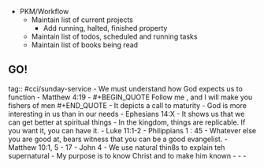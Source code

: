 - PKM/Workflow
	- Maintain list of current projects
		- Add running, halted, finished property
	- Maintain list of todos, scheduled and running tasks
	- Maintain list of books being read
## GO!
tag:: #cci/sunday-service
	- We must understand how God expects us to function
	- Matthew 4:19
		-
		  #+BEGIN_QUOTE
		  Follow me , and I will make you fishers of men
		  #+END_QUOTE
		- It depicts a call to maturity
			- God is more interesting in us than in our needs
			- Ephesians 14:X
		- It shows us that we can get better at spiritual things
			- In the kingdom, things are replicable. If you want it, you can have it.
			- Luke 11:1-2
			- Philippians 1 : 45
		- Whatever else you are good at, bears witness that you can be a good evangelist.
		- Matthew 10:1, 5 - 17
		- John 4
		- We use natural thin8s to explain teh supernatural
		- My purpose is to know Christ and to make him known
		-
		-
	-